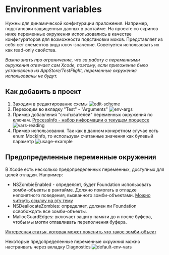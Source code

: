 # Environment variables

Нужны для динамической конфигурации приложения. Например, подстановки защищенных данных в рантайме. На проекте со скринов ниже переменные окружения использовались в качестве конфигураторов для возможности подстановки моков.
Представляет из себя сет элементов вида ключ-значение. Советуется использовать их как read-only свойства.

_Важно знать про ограничение, что за работу с переменными окружения отвечает сам Xcode, поэтому, если приложение было установлено из AppStore/TestFlight, переменные окружения использованы не будут._

## Как добавить в проект

1. Заходим в редактирование схемы
![edit-scheme](https://user-images.githubusercontent.com/41479045/165700105-438e49e5-cf48-432b-b813-a30c456f2d8e.png)
2. Переходим во вкладку "Test" - "Arguments"
![env-args](https://user-images.githubusercontent.com/41479045/165700181-f90d3442-7f2f-47c5-95c9-718ec9c16783.png)
3. Пример добавления "считывателей" переменных окружения по ключам. [ProcessInfo - набор информации о текущем процессе](https://developer.apple.com/documentation/foundation/processinfo)
![vars-reading](https://user-images.githubusercontent.com/41479045/165668898-6540b174-4db9-4302-b946-c338dff00381.png)
4. Пример использования. Так как в данном конкретном случае есть enum MockInfo, то используем считанные значения как булевый параметр
![usage-example](https://user-images.githubusercontent.com/41479045/165668963-61057ba7-13b8-484a-b36a-16132506a6e7.png)


## Предопределенные переменные окружения
В Xcode есть несколько предопределенных переменных, доступных для целей отладки.
Например:
* NSZombieEnabled - определяет, будет Foundation использовать зомби-объекты в рантайме. Должно помогать в отладке непонятного поведения, вызванного зомби-объектами. [Можно читнуть ссылку на эту тему](https://gist.github.com/JeOam/e62c95a0b4c21974bcf6)
* NSDeallocateZombies: определяет, должен ли Foundation освобождать все зомби-объекты.
* MallocGuardEdges: включает защиту памяти до и после буфера, чтобы мы могли отлавливать переполнения буфера.

[Интересная статья, которая может пояснить что такое зомби-объект](https://habr.com/ru/company/hh/blog/546856/)

Некоторые предопределенные переменные окружния можно настраивать через вкладку Diagnostics
![default-env-vars](https://user-images.githubusercontent.com/41479045/165700250-b4305202-ed4a-4bf4-adbf-0ff8f69a25bf.png)
